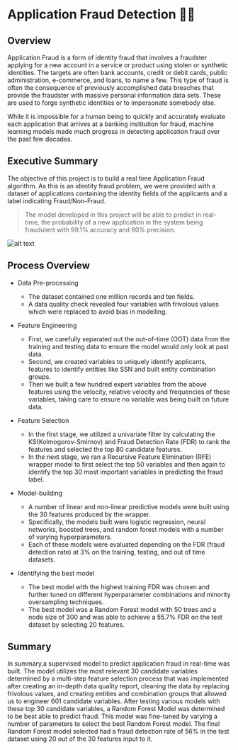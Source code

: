 # Application Fraud Detection :female_detective:
## Overview
Application Fraud is a form of identity fraud that involves a fraudster applying for a new account in a service or product using stolen or synthetic identities. The targets are often bank accounts, credit or debit cards, public administration, e-commerce, and loans, to name a few. This type of fraud is often the consequence of previously accomplished data breaches that provide the fraudster with massive personal information data sets. These are used to forge synthetic identities or to impersonate somebody else.

While it is impossible for a human being to quickly and accurately evaluate each application that arrives at a banking institution for fraud, machine learning models made much progress in detecting application fraud over the past few decades. 

## Executive Summary
The objective of this project is to build a real time Application Fraud algorithm. As this is an identity fraud problem, we were provided with a dataset of applications containing the identity fields of the applicants and a label indicating Fraud/Non-Fraud. 

> The model developed in this project will be able to predict in real-time, the probability of a new application in the system being fraudulent with 99.1% accuracy and 80% precision.

![alt text](https://github.com/sneha-raj/Fraud-detection-models/blob/master/Summary.png)

## Process Overview
- Data Pre-processing
  - The dataset contained one million records and ten fields. 
  - A data quality check revealed four variables with frivolous values which were replaced to avoid bias in modelling. 

- Feature Engineering
  - First, we carefully separated out the out-of-time (OOT) data from the training and testing data to ensure the model would only look at past data.
  - Second, we created variables to uniquely identify applicants, features to identify entities like SSN and built entity combination groups.
  - Then we built a few hundred expert variables from the above features using the velocity, relative velocity and frequencies of these variables, taking care to ensure no variable was being built on future data.

- Feature Selection
  - In the first stage, we utilized a univariate filter by calculating the KS(Kolmogorov-Smirnov) and Fraud Detection Rate (FDR) to rank the features and selected the top 80 candidate features. 
  - In the next stage, we ran a Recursive Feature Elimination (RFE) wrapper model to first select the top 50 variables and then again to identify the top 30 most important variables in predicting the fraud label. 
  
- Model-building
  - A number of linear and non-linear predictive models were built using the 30 features produced by the wrapper. 
  - Specifically, the models built were logistic regression, neural networks, boosted trees, and random forest models with a number of varying hyperparameters. 
  - Each of these models were evaluated depending on the FDR (fraud detection rate) at 3% on the training, testing, and out of time datasets. 

- Identifying the best model
  - The best model with the highest training FDR was chosen and further tuned on different hyperparameter combinations and minority oversampling techniques.
  - The best model was a Random Forest model with 50 trees and a node size of 300 and was able to achieve a 55.7% FDR on the test dataset by selecting 20 features. 

## Summary
In summary,a supervised model to predict application fraud in real-time was built. The model utilizes the most relevant 30 candidate variables determined by a multi-step feature selection process that was implemented after creating an in-depth data quality report, cleaning the data by replacing frivolous values, and creating entities and combination groups that allowed us to engineer 601 candidate variables. After testing various models with these top 30 candidate variables, a Random Forest Model was determined to be best able to predict fraud. This model was fine-tuned by varying a number of parameters to select the best Random Forest model. The final Random Forest model selected had a fraud detection rate of 56% in the test dataset using 20 out of the 30 features input to it.
